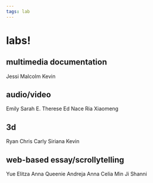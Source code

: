 ```yaml
---
tags: lab
---
```


# labs!

## multimedia documentation
Jessi
Malcolm
Kevin

## audio/video
Emily
Sarah E.
Therese
Ed
Nace
Ria 
Xiaomeng

## 3d
Ryan
Chris
Carly
Siriana
Kevin

## web-based essay/scrollytelling
Yue
Elitza
Anna
Queenie
Andreja
Anna
Celia
Min Ji
Shanni


